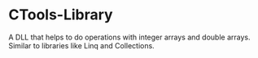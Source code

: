 # CTools-Library
A DLL that helps to do operations with integer arrays and double arrays. Similar to libraries like Linq and Collections.
